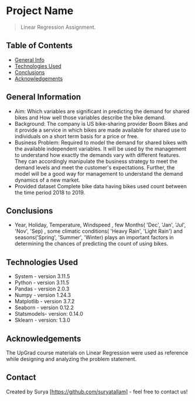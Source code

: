 # Project Name
> Linear Regression Assignment.


## Table of Contents
* [General Info](#general-information)
* [Technologies Used](#technologies-used)
* [Conclusions](#conclusions)
* [Acknowledgements](#acknowledgements)

<!-- You can include any other section that is pertinent to your problem -->

## General Information
- Aim:
	Which variables are significant in predicting the demand for shared bikes and How well those variables describe the bike demand.
- Background:
	The company is US bike-sharing provider Boom Bikes and it provide a service in which bikes are made available for shared use to individuals on a short term basis for a price or free.
- Business Problem:
	Required to model the demand for shared bikes with the available independent variables. It will be used by the management to understand how exactly the demands vary with different features. They can accordingly manipulate the business strategy to meet the demand levels and meet the customer's expectations. Further, the model will be a good way for management to understand the demand dynamics of a new market. 
- Provided dataset
	Complete bike data having bikes used count between the time period 2018 to 2019.

<!-- You don't have to answer all the questions - just the ones relevant to your project. -->

## Conclusions
- Year, Holiday, Temperature, Windspeed , few Months( 'Dec', 'Jan', 'Jul', 'Nov', 'Sep) , some climatic conditions( 'Heavy Rain', 'Light Rain') and seasons('Spring', 'Summer', 'Winter) plays an important factors in determining the chances of predicting the count of using bikes. 

<!-- You don't have to answer all the questions - just the ones relevant to your project. -->


## Technologies Used
- System     - version 3.11.5
- Python     - version 3.11.5
- Pandas     - version 2.0.3
- Numpy      - version 1.24.3
- Matplotlib - version 3.7.2
- Seaborn    - version 0.12.2
- Statsmodels- version: 0.14.0
- Sklearn    - version: 1.3.0

<!-- As the libraries versions keep on changing, it is recommended to mention the version of library used in this project -->

## Acknowledgements
The UpGrad course materials on Linear Regression were used as reference while designing and analyzing the problem statement.
## Contact
Created by Surya [https://github.com/suryatallam] - feel free to contact us!


<!-- Optional -->
<!-- ## License -->
<!-- This project is open source and available under the [... License](). -->

<!-- You don't have to include all sections - just the one's relevant to your project -->